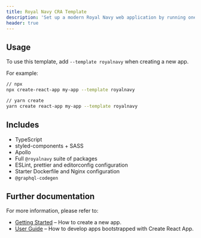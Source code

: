 ```yaml
---
title: Royal Navy CRA Template
description: 'Set up a modern Royal Navy web application by running one command.'
header: true
---
```


## Usage

To use this template, add `--template royalnavy` when creating a new app.

For example:

```sh
// npx
npx create-react-app my-app --template royalnavy

// yarn create
yarn create react-app my-app --template royalnavy
```

## Includes

- TypeScript
- styled-components + SASS
- Apollo
- Full `@royalnavy` suite of packages
- ESLint, prettier and editorconfig configuration
- Starter Dockerfile and Nginx configuration
- `@graphql-codegen`

## Further documentation

For more information, please refer to:

- [Getting Started](https://create-react-app.dev/docs/getting-started) – How to create a new app.
- [User Guide](https://create-react-app.dev) – How to develop apps bootstrapped with Create React App.
